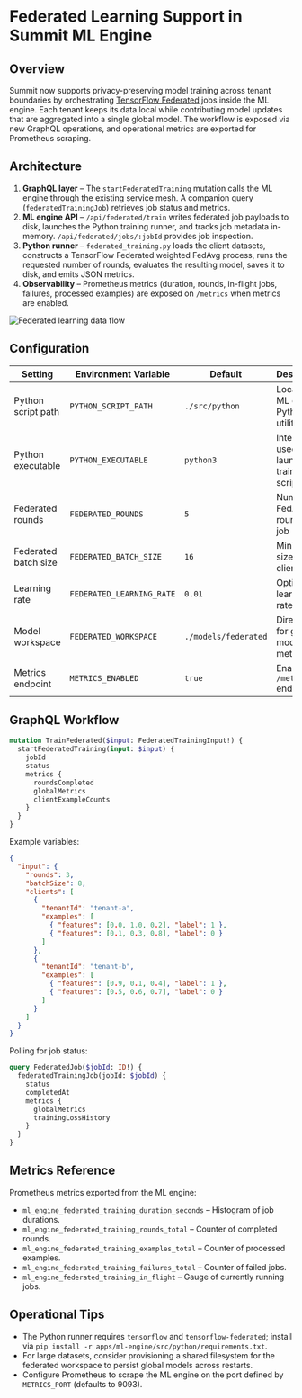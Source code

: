 # Federated Learning Support in Summit ML Engine

## Overview

Summit now supports privacy-preserving model training across tenant boundaries by orchestrating [TensorFlow Federated](https://www.tensorflow.org/federated) jobs inside the ML engine. Each tenant keeps its data local while contributing model updates that are aggregated into a single global model. The workflow is exposed via new GraphQL operations, and operational metrics are exported for Prometheus scraping.

## Architecture

1. **GraphQL layer** – The `startFederatedTraining` mutation calls the ML engine through the existing service mesh. A companion query (`federatedTrainingJob`) retrieves job status and metrics.
2. **ML engine API** – `/api/federated/train` writes federated job payloads to disk, launches the Python training runner, and tracks job metadata in-memory. `/api/federated/jobs/:jobId` provides job inspection.
3. **Python runner** – `federated_training.py` loads the client datasets, constructs a TensorFlow Federated weighted FedAvg process, runs the requested number of rounds, evaluates the resulting model, saves it to disk, and emits JSON metrics.
4. **Observability** – Prometheus metrics (duration, rounds, in-flight jobs, failures, processed examples) are exposed on `/metrics` when metrics are enabled.

![Federated learning data flow](https://tensorflow.org/site-assets/images/tff/federated-learning.svg)

## Configuration

| Setting | Environment Variable | Default | Description |
| --- | --- | --- | --- |
| Python script path | `PYTHON_SCRIPT_PATH` | `./src/python` | Location of ML engine Python utilities |
| Python executable | `PYTHON_EXECUTABLE` | `python3` | Interpreter used to launch training scripts |
| Federated rounds | `FEDERATED_ROUNDS` | `5` | Number of FedAvg rounds per job |
| Federated batch size | `FEDERATED_BATCH_SIZE` | `16` | Mini-batch size per client |
| Learning rate | `FEDERATED_LEARNING_RATE` | `0.01` | Optimizer learning rate |
| Model workspace | `FEDERATED_WORKSPACE` | `./models/federated` | Directory for global models & metrics |
| Metrics endpoint | `METRICS_ENABLED` | `true` | Enables `/metrics` endpoint |

## GraphQL Workflow

```graphql
mutation TrainFederated($input: FederatedTrainingInput!) {
  startFederatedTraining(input: $input) {
    jobId
    status
    metrics {
      roundsCompleted
      globalMetrics
      clientExampleCounts
    }
  }
}
```

Example variables:

```json
{
  "input": {
    "rounds": 3,
    "batchSize": 8,
    "clients": [
      {
        "tenantId": "tenant-a",
        "examples": [
          { "features": [0.0, 1.0, 0.2], "label": 1 },
          { "features": [0.1, 0.3, 0.8], "label": 0 }
        ]
      },
      {
        "tenantId": "tenant-b",
        "examples": [
          { "features": [0.9, 0.1, 0.4], "label": 1 },
          { "features": [0.5, 0.6, 0.7], "label": 0 }
        ]
      }
    ]
  }
}
```

Polling for job status:

```graphql
query FederatedJob($jobId: ID!) {
  federatedTrainingJob(jobId: $jobId) {
    status
    completedAt
    metrics {
      globalMetrics
      trainingLossHistory
    }
  }
}
```

## Metrics Reference

Prometheus metrics exported from the ML engine:

- `ml_engine_federated_training_duration_seconds` – Histogram of job durations.
- `ml_engine_federated_training_rounds_total` – Counter of completed rounds.
- `ml_engine_federated_training_examples_total` – Counter of processed examples.
- `ml_engine_federated_training_failures_total` – Counter of failed jobs.
- `ml_engine_federated_training_in_flight` – Gauge of currently running jobs.

## Operational Tips

- The Python runner requires `tensorflow` and `tensorflow-federated`; install via `pip install -r apps/ml-engine/src/python/requirements.txt`.
- For large datasets, consider provisioning a shared filesystem for the federated workspace to persist global models across restarts.
- Configure Prometheus to scrape the ML engine on the port defined by `METRICS_PORT` (defaults to 9093).

